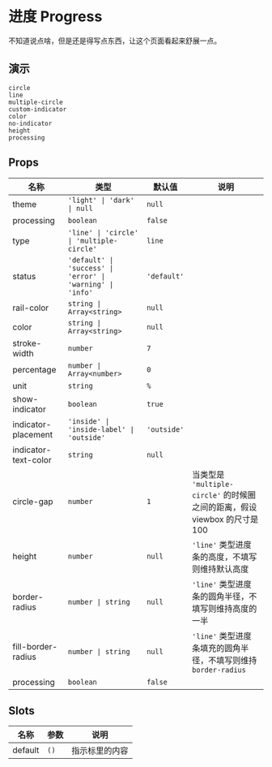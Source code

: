 # 进度 Progress
不知道说点啥，但是还是得写点东西，让这个页面看起来舒展一点。
## 演示
```demo
circle
line
multiple-circle
custom-indicator
color
no-indicator
height
processing
```
## Props
|名称|类型|默认值|说明|
|-|-|-|-|
|theme|`'light' \| 'dark' \| null`|`null`||
|processing|`boolean`|`false`||
|type|`'line' \| 'circle' \| 'multiple-circle'`|`line`||
|status|`'default' \| 'success' \| 'error' \| 'warning' \| 'info'`|`'default'`||
|rail-color|`string \| Array<string>`|`null`||
|color|`string \| Array<string>`|`null`||
|stroke-width|`number`|`7`||
|percentage|`number \| Array<number>`|`0`||
|unit|`string`|`%`||
|show-indicator|`boolean`|`true`||
|indicator-placement|`'inside' \| 'inside-label' \| 'outside'`|`'outside'`||
|indicator-text-color|`string`|`null`||
|circle-gap|`number`|`1`|当类型是 `'multiple-circle'` 的时候圈之间的距离，假设 viewbox 的尺寸是 100|
|height|`number`|`null`|`'line'` 类型进度条的高度，不填写则维持默认高度|
|border-radius|`number \| string`|`null`|`'line'` 类型进度条的圆角半径，不填写则维持高度的一半|
|fill-border-radius|`number \| string`|`null`|`'line'` 类型进度条填充的圆角半径，不填写则维持 `border-radius`|
|processing|`boolean`|`false`||

## Slots
|名称|参数|说明|
|-|-|-|
|default|`()`|指示标里的内容|